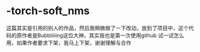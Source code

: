 # -torch-soft_nms
这篇其实是引用的别人的作品，然后我稍微做了一下改动，放到了项目中，这个代码的原作者是Bubbliiiing这位大神，其实我也是第一次使用github
试一试怎么用，如果作者要求下架，我马上下架，谢谢理解与合作
